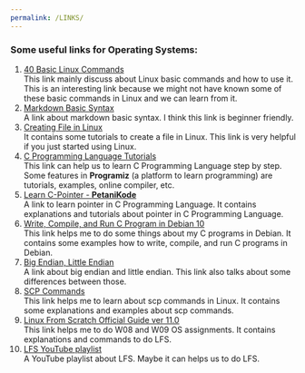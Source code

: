 ```yaml
---
permalink: /LINKS/
---
```


### Some useful links for Operating Systems:
1. [40 Basic Linux Commands](https://linoxide.com/essential-linux-basic-commands/)<br>
This link mainly discuss about Linux basic commands and how to use it. This is an interesting link because we might not have known some of these basic commands in Linux
and we can learn from it.
2. [Markdown Basic Syntax](https://www.markdownguide.org/basic-syntax/)<br>
A link about markdown basic syntax. I think this link is beginner friendly.
3. [Creating File in Linux](https://www.cyberciti.biz/faq/create-a-file-in-linux-using-the-bash-shell-terminal/)<br>
It contains some tutorials to create a file in Linux. This link is very helpful if you just started using Linux.
4. [C Programming Language Tutorials](https://www.programiz.com/c-programming)<br>
This link can help us to learn C Programming Language step by step. 
Some features in **Programiz** (a platform to learn programming) are tutorials, examples, online compiler, etc.
5. [Learn C-Pointer - **PetaniKode**](https://www.petanikode.com/c-pointer/)<br>
A link to learn pointer in C Programming Language. It contains explanations and tutorials about pointer in C Programming Language.
6. [Write, Compile, and Run C Program in Debian 10](https://vitux.com/how-to-write-and-run-a-c-program-in-debian-10/)<br>
This link helps me to do some things about my C programs in Debian. It contains some examples how to write, compile, and run C programs in Debian.
7. [Big Endian, Little Endian](https://www.techtarget.com/searchnetworking/definition/big-endian-and-little-endian)<br>
A link about big endian and little endian. This link also talks about some differences between those.
8. [SCP Commands](https://www.tecmint.com/scp-commands-examples/)<br>
This link helps me to learn about scp commands in Linux. It contains some explanations and examples about scp commands.
9. [Linux From Scratch Official Guide ver 11.0](https://www.linuxfromscratch.org/lfs/view/11.0/)<br>
This link helps me to do W08 and W09 OS assignments. It contains explanations and commands to do LFS.
10. [LFS YouTube playlist](https://www.youtube.com/playlist?list=PLyc5xVO2uDsDK5_zewRXYOZA0cyjwcboE)<br>
A YouTube playlist about LFS. Maybe it can helps us to do LFS.
